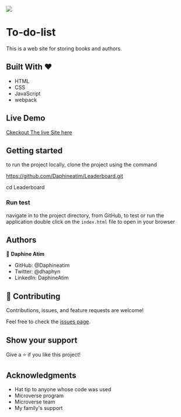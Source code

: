 ![](https://img.shields.io/badge/Microverse-blueviolet)

# To-do-list

This is a web site for storing books and authors.

## Built With &hearts;

- HTML
- CSS
- JavaScript
- webpack

## Live Demo

[Ckeckout The live Site here]()

## Getting started

to run the project locally, clone the project using the command

https://github.com/Daphineatim/Leaderboard.git

cd Leaderboard

### Run test

navigate in to the project directory, from GitHub,
to test or run the application double click on the `index.html` file to open in your browser

## Authors

👤 **Daphine Atim**

- GitHub: @Daphineatim
- Twitter: @dhaphyn
- LinkedIn: DaphineAtim

## 🤝 Contributing

Contributions, issues, and feature requests are welcome!

Feel free to check the [issues page]().

## Show your support

Give a ⭐️ if you like this project!

## Acknowledgments

- Hat tip to anyone whose code was used
- Microverse program
- Microverse team
- My family's support
